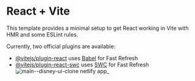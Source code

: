 # React + Vite

This template provides a minimal setup to get React working in Vite with HMR and some ESLint rules.

Currently, two official plugins are available:

- [@vitejs/plugin-react](https://github.com/vitejs/vite-plugin-react/blob/main/packages/plugin-react/README.md) uses [Babel](https://babeljs.io/) for Fast Refresh
- [@vitejs/plugin-react-swc](https://github.com/vitejs/vite-plugin-react-swc) uses [SWC](https://swc.rs/) for Fast Refresh
![main--disney-ui-clone netlify app_](https://github.com/aozdemiirr1/disneyClone/assets/121563534/156126a9-fc3d-457c-b1d7-4c492f6b29d7)
